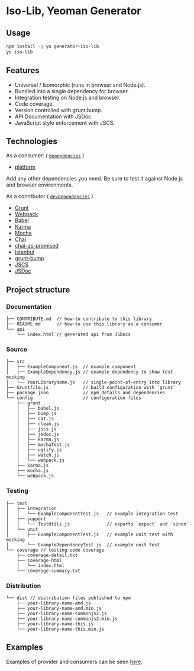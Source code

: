 
# Iso-Lib, Yeoman Generator

## Usage

```bash
npm install -g yo generator-iso-lib
yo iso-lib
```

## Features

- Universal / Isomorphic (runs in browser and Node.js).
- Bundled into a single dependency for browser.
- Integration testing on Node.js and browser.
- Code coverage.
- Version controlled with grunt bump.
- API Documentation with JSDoc.
- JavaScript style enforcement with JSCS.

## Technologies

As a consumer: ( [`dependencies`][] )

- [platform](https://www.npmjs.com/package/platform)

Add any other dependencies you need. Be sure to test it against Node.js
and browser environments.

As a contributor ( [`devDependencies`][] )

- [Grunt](http://gruntjs.com)
- [Webpack](http://webpack.github.io/docs/what-is-webpack.html)
- [Babel](https://babeljs.io)
- [Karma](https://karma-runner.github.io/0.13/intro/how-it-works.html)
- [Mocha](https://mochajs.org)
- [Chai](http://chaijs.com)
- [chai-as-promised](https://github.com/domenic/chai-as-promised)
- [istanbul](https://github.com/gotwarlost/istanbul)
- [grunt-bump](https://github.com/vojtajina/grunt-bump)
- [JSCS](http://jscs.info)
- [JSDoc](http://usejsdoc.org)

[`dependencies`]: https://docs.npmjs.com/files/package.json#dependencies
[`devDependencies`]: https://docs.npmjs.com/files/package.json#devdependencies

## Project structure

### Documentation

```
├── CONTRIBUTE.md  // how-to contribute to this library
├── README.md      // how-to use this library as a consumer
└── api
    └── index.html // generated api from JSDocs
```

### Source

```
├── src
│   ├── ExampleComponent.js  // example component
│   ├── ExampleDependency.js // example dependency to show test mocking
│   └── YourLibraryName.js   // single-point-of-entry into library
├── Gruntfile.js             // build configuration with `grunt`
├── package.json             // npm details and dependencies
└── config                   // configuration files
    ├── grunt
    │   ├── babel.js
    │   ├── bump.js
    │   ├── cat.js
    │   ├── clean.js
    │   ├── jscs.js
    │   ├── jsdoc.js
    │   ├── karma.js
    │   ├── mochaTest.js
    │   ├── uglify.js
    │   ├── watch.js
    │   └── webpack.js
    ├── karma.js
    ├── mocha.js
    └── webpack.js
```

### Testing

```
├── test
│   ├── integration
│   │   └── ExampleComponentTest.js   // example integration test
│   ├── support
│   │   └── TestUtils.js              // exports `expect` and `sinon`
│   └── unit
│       ├── ExampleComponentTest.js   // example unit test with mocking
│       └── ExampleDependencyTest.js  // example unit test
└── coverage // testing code coverage
    ├── coverage-detail.txt
    ├── coverage-html
    │   └── index.html
    └── coverage-summary.txt
```

### Distribution

```
└── dist // distribution files published to npm
    ├── your-library-name-amd.js
    ├── your-library-name-amd.min.js
    ├── your-library-name-commonjs2.js
    ├── your-library-name-commonjs2.min.js
    ├── your-library-name-this.js
    └── your-library-name-this.min.js
```

## Examples

Examples of provider and consumers can be seen [here](https://github.com/coreyferguson/example-iso-js).
